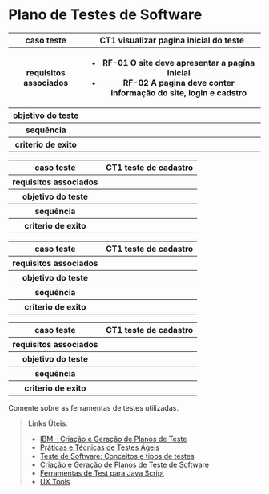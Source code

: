 # Plano de Testes de Software

<table>
 <tr>
  <th> caso teste </th>
  <th> CT1 visualizar pagina inicial do teste </th>
 </tr>
 
 <tr>
  <th> requisitos associados </th>
  <th> 
   <ul>
   <li> RF-01 O site deve apresentar a pagína inicial</li>
   <li> RF-02 A pagina deve conter informação do site, login e cadstro </li>
   </ul>
    
  </th>
  </tr>
  
 <tr>
  <th> objetivo do teste </th>
  <th>                       </th>
 </tr>
 
 <tr>
  <th> sequência </th>
  <th>                       </th>
 </tr>
 
 <tr>
  <th> criterio de exito </th>
  <th>                       </th>
 </tr>
 </table>
 
 <table>
 <tr>
  <th> caso teste </th>
  <th> CT1 teste de cadastro </th>
 </tr>
 
 <tr>
  <th> requisitos associados </th>
  <th>                       </th>
  </tr>
  
 <tr>
  <th> objetivo do teste </th>
  <th>                       </th>
 </tr>
 
 <tr>
  <th> sequência </th>
  <th>                       </th>
 </tr>
 
 <tr>
  <th> criterio de exito </th>
  <th>                       </th>
 </tr>
 </table>
 
 <table>
 <tr>
  <th> caso teste </th>
  <th> CT1 teste de cadastro </th>
 </tr>
 
 <tr>
  <th> requisitos associados </th>
  <th>                       </th>
  </tr>
  
 <tr>
  <th> objetivo do teste </th>
  <th>                       </th>
 </tr>
 
 <tr>
  <th> sequência </th>
  <th>                       </th>
 </tr>
 
 <tr>
  <th> criterio de exito </th>
  <th>                       </th>
 </tr>
 </table>
 
 <table>
 <tr>
  <th> caso teste </th>
  <th> CT1 teste de cadastro </th>
 </tr>
 
 <tr>
  <th> requisitos associados </th>
  <th>                       </th>
  </tr>
  
 <tr>
  <th> objetivo do teste </th>
  <th>                       </th>
 </tr>
 
 <tr>
  <th> sequência </th>
  <th>                       </th>
 </tr>
 
 <tr>
  <th> criterio de exito </th>
  <th>                       </th>
 </tr>
 </table>

Comente sobre as ferramentas de testes utilizadas.
 
> **Links Úteis**:
> - [IBM - Criação e Geração de Planos de Teste](https://www.ibm.com/developerworks/br/local/rational/criacao_geracao_planos_testes_software/index.html)
> - [Práticas e Técnicas de Testes Ágeis](http://assiste.serpro.gov.br/serproagil/Apresenta/slides.pdf)
> -  [Teste de Software: Conceitos e tipos de testes](https://blog.onedaytesting.com.br/teste-de-software/)
> - [Criação e Geração de Planos de Teste de Software](https://www.ibm.com/developerworks/br/local/rational/criacao_geracao_planos_testes_software/index.html)
> - [Ferramentas de Test para Java Script](https://geekflare.com/javascript-unit-testing/)
> - [UX Tools](https://uxdesign.cc/ux-user-research-and-user-testing-tools-2d339d379dc7)
